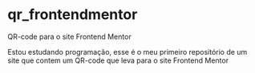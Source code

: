 # qr_frontendmentor

QR-code para o site Frontend Mentor

Estou estudando programação, esse é o meu primeiro repositório de um site que contem um QR-code que leva para o site Frontend Mentor
